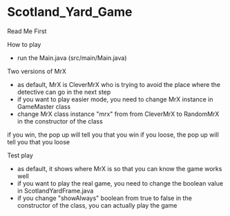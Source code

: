 # Scotland_Yard_Game

Read Me First

How to play
 - run the Main.java (src/main/Main.java)

Two versions of MrX
 - as default, MrX is CleverMrX who is trying to avoid the place where the detective can go in the next step
 - if you want to play easier mode, you need to change MrX instance in GameMaster class
 - change MrX class instance "mrx" from from CleverMrX to RandomMrX in the constructor of the class
 
if you win, the pop up will tell you that you win
if you loose, the pop up will tell you that you loose

Test play
 - as default, it shows where MrX is so that you can know the game works well
 - if you want to play the real game, you need to change the boolean value in ScotlandYardFrame.java
 - if you change "showAlways" boolean from true to false in the constructor of the class, you can actually play the game
 